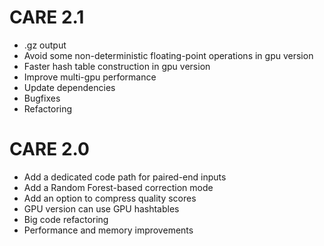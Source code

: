 
# CARE 2.1
* .gz output
* Avoid some non-deterministic floating-point operations in gpu version
* Faster hash table construction in gpu version
* Improve multi-gpu performance
* Update dependencies
* Bugfixes
* Refactoring
# CARE 2.0
* Add a dedicated code path for paired-end inputs
* Add a Random Forest-based correction mode
* Add an option to compress quality scores
* GPU version can use GPU hashtables
* Big code refactoring
* Performance and memory improvements
